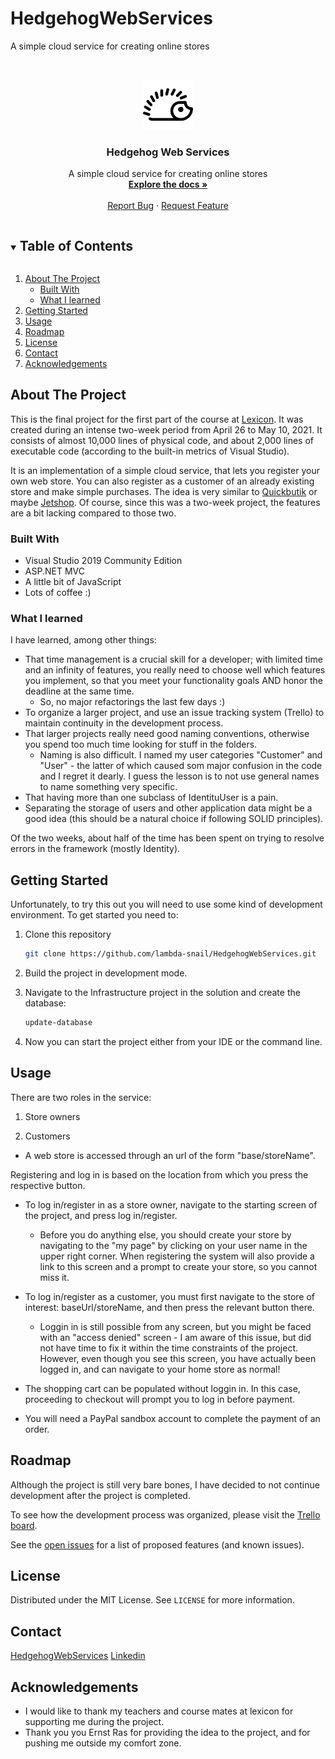 # HedgehogWebServices

A simple cloud service for creating online stores

<!--
*** Thanks for checking out the Best-README-Template. If you have a suggestion
*** that would make this better, please fork the repo and create a pull request
*** or simply open an issue with the tag "enhancement".
*** Thanks again! Now go create something AMAZING! :D
***
***
***
*** To avoid retyping too much info. Do a search and replace for the following:
*** github_username, repo_name, twitter_handle, email, project_title, project_description
-->


<!-- PROJECT LOGO -->
<br />
<p align="center">
  <a href="https://github.com/lambda-snail/HedgehogWebServices">
    <img src="https://github.com/lambda-snail/HedgehogWebServices/blob/stable/Hedgehog.UI/wwwroot/media/hedgehog-svgrepo-com.svg" alt="Logo" width="80" height="80">
  </a>

  <h3 align="center">Hedgehog Web Services</h3>

  <p align="center">
    A simple cloud service for creating online stores
    <br />
    <a href="https://github.com/lambda-snail/HedgehogWebServices"><strong>Explore the docs »</strong></a>
    <br />
    <br />
    <a href="https://github.com/lambda-snail/HedgehogWebServices/issues">Report Bug</a>
    ·
    <a href="https://github.com/lambda-snail/HedgehogWebServices/issues">Request Feature</a>
  </p>
</p>



<!-- TABLE OF CONTENTS -->
<details open="open">
  <summary><h2 style="display: inline-block">Table of Contents</h2></summary>
  <ol>
    <li>
      <a href="#about-the-project">About The Project</a>
      <ul>
        <li><a href="#built-with">Built With</a></li>
        <li><a href="#what-i-learned">What I learned</a></li>
      </ul>
    </li>
    <li>
      <a href="#getting-started">Getting Started</a>
    </li>
    <li><a href="#usage">Usage</a></li>
    <li><a href="#roadmap">Roadmap</a></li>
    <li><a href="#license">License</a></li>
    <li><a href="#contact">Contact</a></li>
    <li><a href="#acknowledgements">Acknowledgements</a></li>
  </ol>
</details>



<!-- ABOUT THE PROJECT -->
## About The Project

This is the final project for the first part of the course at [Lexicon](https://www.lexicon.se/Businesscenters/Lexicon-Malmo/). It was created during an intense two-week period from April 26 to May 10, 2021. It consists of almost 10,000 lines of physical code, and about 2,000 lines of executable code (according to the built-in metrics of Visual Studio).

It is an implementation of a simple cloud service, that lets you register your own web store. You can also register as a customer of an already existing store and make simple purchases. The idea is very similar to [Quickbutik](https://quickbutik.com/sv) or maybe [Jetshop](https://www.jetshop.io/). Of course, since this was a two-week project, the features are a bit lacking compared to those two.

### Built With

* Visual Studio 2019 Community Edition
* ASP.NET MVC
* A little bit of JavaScript
* Lots of coffee :)

### What I learned

I have learned, among other things:

* That time management is a crucial skill for a developer; with limited time and an infinity of features, you really need to choose well which features you implement, so that you meet your functionality goals AND honor the deadline at the same time.
  * So, no major refactorings the last few days :)
* To organize a larger project, and use an issue tracking system (Trello) to maintain continuity in the development process.
* That larger projects really need good naming conventions, otherwise you spend too much time looking for stuff in the folders.
  * Naming is also difficult. I named my user categories "Customer" and "User" - the latter of which caused som major confusion in the code and I regret it dearly. I guess the lesson is to not use general names to name something very specific.
* That having more than one subclass of IdentituUser is a pain.
* Separating the storage of users and other application data might be a good idea (this should be a natural choice if following SOLID principles).


Of the two weeks, about half of the time has been spent on trying to resolve errors in the framework (mostly Identity).

<!-- GETTING STARTED -->
## Getting Started

Unfortunately, to try this out you will need to use some kind of development environment. To get started you need to:

1. Clone this repository
    ```sh
    git clone https://github.com/lambda-snail/HedgehogWebServices.git
    ```

2. Build the project in development mode.

3. Navigate to the Infrastructure project in the solution and create the database:
    ```sh
    update-database
    ```
4. Now you can start the project either from your IDE or the command line.


<!-- USAGE EXAMPLES -->
## Usage

There are two roles in the service:

1. Store owners

2. Customers

* A web store is accessed through an url of the form "base/storeName".

Registering and log in is based on the location from which you press the respective button.

* To log in/register in as a store owner, navigate to the starting screen of the project, and press log in/register.

  * Before you do anything else, you should create your store by navigating to the "my page" by clicking on your user name in the upper right corner. When registering the system will also provide a link to this screen and a prompt to create your store, so you cannot miss it.

* To log in/register as a customer, you must first navigate to the store of interest: baseUrl/storeName, and then press the relevant button there.

  * Loggin in is still possible from any screen, but you might be faced with an "access denied" screen - I am aware of this issue, but did not have time to fix it within the time constraints of the project. However, even though you see this screen, you have actually been logged in, and can navigate to your home store as normal!

* The shopping cart can be populated without loggin in. In this case, proceeding to checkout will prompt you to log in before payment.

* You will need a PayPal sandbox account to complete the payment of an order.

<!-- ROADMAP -->
## Roadmap

Although the project is still very bare bones, I have decided to not continue development after the project is completed.

To see how the development process was organized, please visit the [Trello board](https://trello.com/b/f00NL1fp/hedgehog-service-roadmap).

See the [open issues](https://github.com/github_username/repo_name/issues) for a list of proposed features (and known issues).


<!-- LICENSE -->
## License
Distributed under the MIT License. See `LICENSE` for more information.


<!-- CONTACT -->
## Contact

[HedgehogWebServices](https://github.com/lambda-snail/HedgehogWebServices)
[Linkedin](https://www.linkedin.com/in/niclas-blomberg-b7a05211a/) 

<!-- ACKNOWLEDGEMENTS -->
## Acknowledgements

* I would like to thank my teachers and course mates at lexicon for supporting me during the project.
* Thank you you Ernst Ras for providing the idea to the project, and for pushing me outside my comfort zone.
